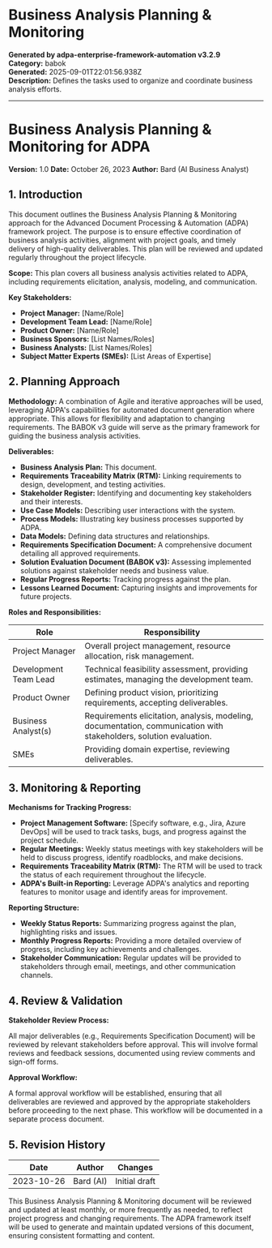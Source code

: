 # Business Analysis Planning & Monitoring

**Generated by adpa-enterprise-framework-automation v3.2.9**  
**Category:** babok  
**Generated:** 2025-09-01T22:01:56.938Z  
**Description:** Defines the tasks used to organize and coordinate business analysis efforts.

---

# Business Analysis Planning & Monitoring for ADPA

**Version:** 1.0
**Date:** October 26, 2023
**Author:** Bard (AI Business Analyst)


## 1. Introduction

This document outlines the Business Analysis Planning & Monitoring approach for the Advanced Document Processing & Automation (ADPA) framework project.  The purpose is to ensure effective coordination of business analysis activities, alignment with project goals, and timely delivery of high-quality deliverables.  This plan will be reviewed and updated regularly throughout the project lifecycle.

**Scope:** This plan covers all business analysis activities related to ADPA, including requirements elicitation, analysis, modeling, and communication.

**Key Stakeholders:**

* **Project Manager:**  [Name/Role]
* **Development Team Lead:** [Name/Role]
* **Product Owner:** [Name/Role]
* **Business Sponsors:** [List Names/Roles]
* **Business Analysts:** [List Names/Roles]
* **Subject Matter Experts (SMEs):** [List Areas of Expertise]


## 2. Planning Approach

**Methodology:**  A combination of Agile and iterative approaches will be used, leveraging ADPA's capabilities for automated document generation where appropriate. This allows for flexibility and adaptation to changing requirements.  The BABOK v3 guide will serve as the primary framework for guiding the business analysis activities.

**Deliverables:**

* **Business Analysis Plan:** This document.
* **Requirements Traceability Matrix (RTM):**  Linking requirements to design, development, and testing activities.
* **Stakeholder Register:**  Identifying and documenting key stakeholders and their interests.
* **Use Case Models:** Describing user interactions with the system.
* **Process Models:**  Illustrating key business processes supported by ADPA.
* **Data Models:** Defining data structures and relationships.
* **Requirements Specification Document:** A comprehensive document detailing all approved requirements.
* **Solution Evaluation Document (BABOK v3):**  Assessing implemented solutions against stakeholder needs and business value.
* **Regular Progress Reports:**  Tracking progress against the plan.
* **Lessons Learned Document:**  Capturing insights and improvements for future projects.

**Roles and Responsibilities:**

| Role                | Responsibility                                                                                                    |
|---------------------|----------------------------------------------------------------------------------------------------------------|
| Project Manager     | Overall project management, resource allocation, risk management.                                                  |
| Development Team Lead | Technical feasibility assessment, providing estimates, managing the development team.                             |
| Product Owner       | Defining product vision, prioritizing requirements, accepting deliverables.                                       |
| Business Analyst(s) | Requirements elicitation, analysis, modeling, documentation, communication with stakeholders, solution evaluation. |
| SMEs                | Providing domain expertise, reviewing deliverables.                                                               |


## 3. Monitoring & Reporting

**Mechanisms for Tracking Progress:**

* **Project Management Software:** [Specify software, e.g., Jira, Azure DevOps] will be used to track tasks, bugs, and progress against the project schedule.
* **Regular Meetings:**  Weekly status meetings with key stakeholders will be held to discuss progress, identify roadblocks, and make decisions.
* **Requirements Traceability Matrix (RTM):**  The RTM will be used to track the status of each requirement throughout the lifecycle.
* **ADPA's Built-in Reporting:** Leverage ADPA's analytics and reporting features to monitor usage and identify areas for improvement.

**Reporting Structure:**

* **Weekly Status Reports:**  Summarizing progress against the plan, highlighting risks and issues.
* **Monthly Progress Reports:**  Providing a more detailed overview of progress, including key achievements and challenges.
* **Stakeholder Communication:** Regular updates will be provided to stakeholders through email, meetings, and other communication channels.


## 4. Review & Validation

**Stakeholder Review Process:**

All major deliverables (e.g., Requirements Specification Document) will be reviewed by relevant stakeholders before approval.  This will involve formal reviews and feedback sessions, documented using review comments and sign-off forms.

**Approval Workflow:**

A formal approval workflow will be established, ensuring that all deliverables are reviewed and approved by the appropriate stakeholders before proceeding to the next phase.  This workflow will be documented in a separate process document.


## 5. Revision History

| Date       | Author    | Changes                                                                     |
|------------|-----------|-----------------------------------------------------------------------------|
| 2023-10-26 | Bard (AI) | Initial draft                                                              |


This Business Analysis Planning & Monitoring document will be reviewed and updated at least monthly, or more frequently as needed, to reflect project progress and changing requirements.  The ADPA framework itself will be used to generate and maintain updated versions of this document, ensuring consistent formatting and content.
